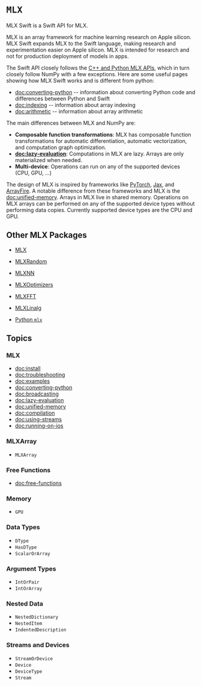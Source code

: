 #  ``MLX``

MLX Swift is a Swift API for MLX.

MLX is an array framework for machine learning research on Apple
silicon. MLX Swift expands MLX to the Swift language, making research and
experimentation easier on Apple silicon. MLX is intended for research and
not for production deployment of models in apps.

The Swift API closely follows the 
[C++ and Python MLX APIs](https://ml-explore.github.io/mlx/build/html/index.html), which in turn closely follow
NumPy with a few exceptions. Here are some useful pages showing how MLX Swift works and is different
from python:

- <doc:converting-python> -- information about converting Python code and differences between Python and Swift
- <doc:indexing> -- information about array indexing
- <doc:arithmetic> -- information about array arithmetic

The main differences between MLX and NumPy are:

 - **Composable function transformations**: MLX has composable function
   transformations for automatic differentiation, automatic vectorization,
   and computation graph optimization.
 - **<doc:lazy-evaluation>**: Computations in MLX are lazy. Arrays are only
   materialized when needed.
 - **Multi-device**: Operations can run on any of the supported devices (CPU,
   GPU, ...)

The design of MLX is inspired by frameworks like 
[PyTorch](https://pytorch.org/), [Jax](https://github.com/google/jax), and
[ArrayFire](https://arrayfire.org/). A notable difference from these
frameworks and MLX is the <doc:unified-memory>. Arrays in MLX live in shared
memory. Operations on MLX arrays can be performed on any of the supported
device types without performing data copies. Currently supported device types
are the CPU and GPU.

## Other MLX Packages

- [MLX](../mlx)
- [MLXRandom](../mlxrandom)
- [MLXNN](../mlxnn)
- [MLXOptimizers](../mlxoptimizers)
- [MLXFFT](../mlxfft)
- [MLXLinalg](../mlxlinalg)

- [Python `mlx`](https://ml-explore.github.io/mlx/build/html/index.html)

## Topics

### MLX

- <doc:install>
- <doc:troubleshooting>
- <doc:examples>
- <doc:converting-python>
- <doc:broadcasting>
- <doc:lazy-evaluation>
- <doc:unified-memory>
- <doc:compilation>
- <doc:using-streams>
- <doc:running-on-ios>

### MLXArray

- ``MLXArray``

### Free Functions

- <doc:free-functions>

### Memory

- ``GPU``

### Data Types

- ``DType``
- ``HasDType``
- ``ScalarOrArray``

### Argument Types

- ``IntOrPair``
- ``IntOrArray``

### Nested Data

- ``NestedDictionary``
- ``NestedItem``
- ``IndentedDescription``

### Streams and Devices

- ``StreamOrDevice``
- ``Device``
- ``DeviceType``
- ``Stream``

